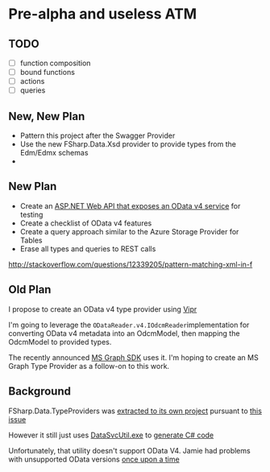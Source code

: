# Pre-alpha and useless ATM

## TODO

- [ ] function composition
- [ ] bound functions
- [ ] actions
- [ ] queries

## New, New Plan
- Pattern this project after the Swagger Provider
- Use the new FSharp.Data.Xsd provider to provide types from the Edm/Edmx schemas
- 
## New Plan

- Create an [ASP.NET Web API that exposes an OData v4 service](https://blogs.msdn.microsoft.com/webdev/2014/03/13/getting-started-with-asp-net-web-api-2-2-for-odata-v4-0/) for testing
- Create a checklist of OData v4 features
- Create a query approach similar to the Azure Storage Provider for Tables
- Erase all types and queries to REST calls

http://stackoverflow.com/questions/12339205/pattern-matching-xml-in-f

## Old Plan

I propose to create an OData v4 type provider using [Vipr](https://github.com/Microsoft/Vipr)

I'm going to leverage the `ODataReader.v4.IOdcmReader`implementation for converting
OData v4 metadata into an OdcmModel, then mapping the OdcmModel to provided types.


The recently announced [MS Graph SDK](https://github.com/microsoftgraph/MSGraph-SDK-Code-Generator) uses it.
I'm hoping to create an MS Graph Type Provider as a follow-on to this work.

## Background

FSharp.Data.TypeProviders was [extracted to its own project](https://github.com/fsprojects/FSharp.Data.TypeProviders/)
pursuant to [this issue](https://github.com/Microsoft/visualfsharp/issues/441)

However it still just uses [DataSvcUtil.exe](https://msdn.microsoft.com/en-us/library/dd756369.aspx)
to [generate C# code](https://github.com/fsprojects/FSharp.Data.TypeProviders/blob/c44490c92c3ef2b856952328ee720276b86c2d86/src/FSharp.Data.TypeProviders/TypeProvidersImpl.fs#L575)

Unfortunately, that utility doesn't support OData V4. Jamie had problems with unsupported OData versions [once upon a time](https://jamessdixon.wordpress.com/2014/01/07/setting-up-an-odata-service-on-webapi2-to-be-used-by-f-type-providers/)


